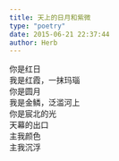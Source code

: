 ```yaml
---  
title: 天上的日月和紫微  
type: "poetry"  
date: 2015-06-21 22:37:44  
author: Herb  
---  
```

你是红日  
我是红霞，一抹玛瑙  
你是圆月  
我是金鳞，泛滥河上  
你是宸北的光  
天幕的出口  
主我颜色  
主我沉浮